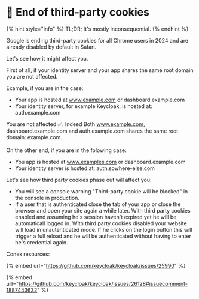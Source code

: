 # 🍪 End of third-party cookies

{% hint style="info" %}
TL;DR; It's mostly inconsequential. &#x20;
{% endhint %}

Google is ending third-party cookies for all Chrome users in 2024 and are already disabled by default in Safari. &#x20;

Let's see how it might affect you. &#x20;

First of all, if your identity server and your app shares the same root domain you are not affected. &#x20;

Example, if you are in the case: &#x20;

* Your app is hosted at www.example.com or dashboard.example.com
* Your identity server, for example Keycloak, is hosted at: auth.example.com

You are not affected ✅. Indeed Both www.example.com, dashboard.example.com and auth.example.com shares the same root domain: example.com.\
\
On the other end, if you are in the folowing case:

* You app is hosted at www.examples.com or dashboard.example.com
* Your identity server is hosted at: auth.sowhere-else.com

Let's see how third party cookies phase out will affect you:&#x20;

* You will see a console warning "Third-party cookie will be blocked" in the console in production. &#x20;
* If a user that is authenticated close the tab of your app or close the browser and open your site again a while later. With third party cookies enabled and assuming he's session haven't expired yet he will be automaticall logged in. With third party cookies disabled your website will load in unautenticated mode. If he clicks on the login button this will trigger a full reload and he will be authenticated without having to enter he's credential again.   &#x20;

Conex resources: &#x20;

{% embed url="https://github.com/keycloak/keycloak/issues/25990" %}

{% embed url="https://github.com/keycloak/keycloak/issues/26128#issuecomment-1887443632" %}

